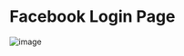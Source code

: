 # Facebook Login Page

![image](https://github.com/mt057/Facebook---Login-Page/assets/82698555/a694d13b-14b8-4c58-8e87-c2727eb751f7)

